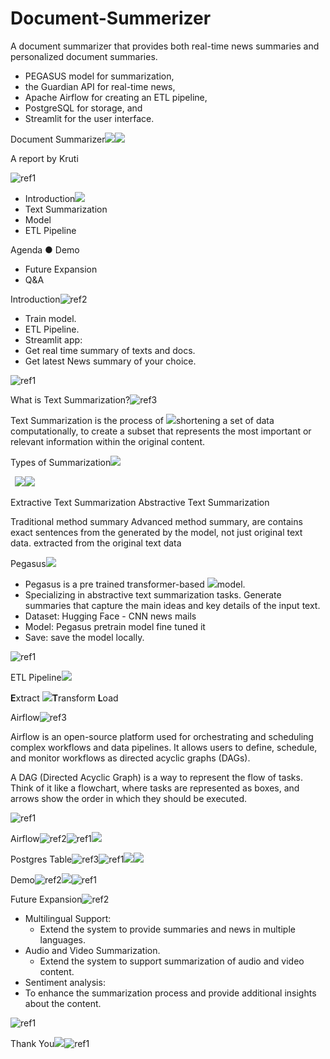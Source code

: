 # Document-Summerizer

A document summarizer that provides both real-time news summaries and personalized document summaries. 
- PEGASUS model for summarization,
- the Guardian API for real-time news,
- Apache Airflow for creating an ETL pipeline,
- PostgreSQL for storage, and
- Streamlit for the user interface.


Document Summarizer![](Aspose.Words.2c2667e0-6c38-4f40-b43f-ed657d0c968b.001.png)![](Aspose.Words.2c2667e0-6c38-4f40-b43f-ed657d0c968b.002.png)

A report by Kruti

![ref1]

- Introduction![](Aspose.Words.2c2667e0-6c38-4f40-b43f-ed657d0c968b.004.png)
- Text Summarization
- Model
- ETL Pipeline

Agenda ● Demo

- Future Expansion
- Q&A 

Introduction![ref2]

- Train model.
- ETL Pipeline.
- Streamlit app:
- Get real time summary of texts and docs. 
- Get latest News summary of your choice.

![ref1]

What is Text Summarization?![ref3]

Text  Summarization  is  the  process  of  ![](Aspose.Words.2c2667e0-6c38-4f40-b43f-ed657d0c968b.007.png)shortening  a  set  of  data  computationally,  to  create  a  subset  that  represents  the  most  important  or  relevant  information  within  the  original content. 

Types of Summarization![](Aspose.Words.2c2667e0-6c38-4f40-b43f-ed657d0c968b.008.png)

` `![](Aspose.Words.2c2667e0-6c38-4f40-b43f-ed657d0c968b.009.png)![](Aspose.Words.2c2667e0-6c38-4f40-b43f-ed657d0c968b.010.png)

Extractive Text Summarization  Abstractive Text Summarization  

Traditional  method  summary  Advanced  method  summary,  are contains  exact  sentences  from  the  generated  by  the  model,  not  just original text data.  extracted from the original text data

Pegasus![](Aspose.Words.2c2667e0-6c38-4f40-b43f-ed657d0c968b.011.png)

- Pegasus is a pre trained transformer-based  ![](Aspose.Words.2c2667e0-6c38-4f40-b43f-ed657d0c968b.012.jpeg)model.  
- Specializing in abstractive text summarization  tasks. Generate summaries that capture the  main ideas and key details of the input text.  
- Dataset: Hugging Face - CNN news mails  
- Model: Pegasus pretrain model fine tuned it  
- Save: save the model locally. 

![ref1]

ETL Pipeline![](Aspose.Words.2c2667e0-6c38-4f40-b43f-ed657d0c968b.013.png)

**E**xtract ![](Aspose.Words.2c2667e0-6c38-4f40-b43f-ed657d0c968b.014.jpeg)**T**ransform **L**oad 

Airflow![ref3]

Airflow is an open-source platform used for orchestrating and scheduling complex workflows and data pipelines. It allows users to define, schedule, and monitor workflows as directed acyclic graphs (DAGs). 

A DAG (Directed Acyclic Graph) is a way to represent the flow of tasks. Think of it like a flowchart, where tasks are represented as boxes, and arrows show the order in which they should be executed.

![ref1]

Airflow![ref2]![ref1]![](Aspose.Words.2c2667e0-6c38-4f40-b43f-ed657d0c968b.015.jpeg)


Postgres Table![ref3]![ref1]![](Aspose.Words.2c2667e0-6c38-4f40-b43f-ed657d0c968b.016.jpeg)![](Aspose.Words.2c2667e0-6c38-4f40-b43f-ed657d0c968b.017.png)

Demo![ref2]![](Aspose.Words.2c2667e0-6c38-4f40-b43f-ed657d0c968b.018.jpeg)![ref1]

Future Expansion![ref2]

- Multilingual Support: 
  - Extend the system to provide summaries and news in multiple languages. 
- Audio and Video Summarization.
  - Extend the system to support summarization of audio and video content.
- Sentiment analysis:
- To enhance the summarization process and provide additional insights about the content.

![ref1]

Thank You![](Aspose.Words.2c2667e0-6c38-4f40-b43f-ed657d0c968b.019.png)![ref1]


[ref1]: Aspose.Words.2c2667e0-6c38-4f40-b43f-ed657d0c968b.003.png
[ref2]: Aspose.Words.2c2667e0-6c38-4f40-b43f-ed657d0c968b.005.png
[ref3]: Aspose.Words.2c2667e0-6c38-4f40-b43f-ed657d0c968b.006.png
